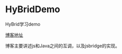 # HyBridDemo
HyBrid学习demo

[博客地址](https://www.jianshu.com/p/4f26e61b0370)

博客主要讲述js和Java之间的互调，以及jsbridge的实现。

